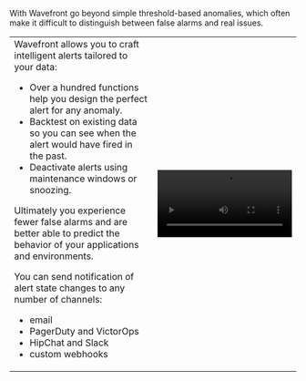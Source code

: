 With Wavefront go beyond simple threshold-based anomalies, which often make it difficult to distinguish between false alarms and real issues. 
<table class="layout">
<colgroup>
<col width="50%" />
<col width="50%" />
</colgroup>
<tr>
<td style="text-align: left;vertical-align: middle">Wavefront allows you to craft intelligent alerts tailored to your data:
<ul>
<li>Over a hundred functions help you design the perfect alert for any anomaly.</li>
<li>Backtest on existing data so you can see when the alert would have fired in the past.</li>
<li>Deactivate alerts using maintenance windows or snoozing.
</ul>

Ultimately you experience fewer false alarms and are better able to predict the behavior of your applications and environments.

You can send notification of alert state changes to any number of channels:
<ul>
<li>email</li>
<li>PagerDuty and VictorOps</li>
<li>HipChat and Slack</li>
<li>custom webhooks</li>
</ul>
</td>  
<td><video class="xs-pl-20" width="100%" controls autoplay><source src="images/onboarding-alerts.mp4" type="video/mp4">Your browser does not support HTML5 video.</video></td>
</tr>
</table>
